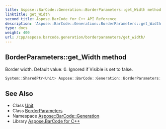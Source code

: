```yaml
---
title: Aspose::BarCode::Generation::BorderParameters::get_Width method
linktitle: get_Width
second_title: Aspose.BarCode for C++ API Reference
description: 'Aspose::BarCode::Generation::BorderParameters::get_Width method. Border width. Default value: 0. Ignored if Visible is set to false in C++.'
type: docs
weight: 400
url: /cpp/aspose.barcode.generation/borderparameters/get_width/
---
```

## BorderParameters::get_Width method


Border width. Default value: 0. Ignored if Visible is set to false.

```cpp
System::SharedPtr<Unit> Aspose::BarCode::Generation::BorderParameters::get_Width() const
```

## See Also

* Class [Unit](../../unit/)
* Class [BorderParameters](../)
* Namespace [Aspose::BarCode::Generation](../../)
* Library [Aspose.BarCode for C++](../../../)
